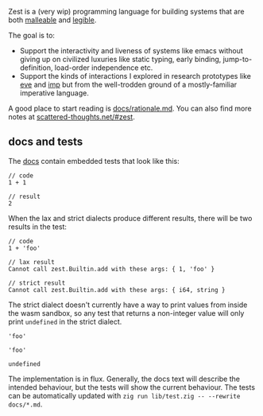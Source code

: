 Zest is a (very wip) programming language for building systems that are both [malleable](https://malleable.systems/) and [legible](https://www.scattered-thoughts.net/writing/there-are-no-strings-on-me/).

The goal is to:
* Support the interactivity and liveness of systems like emacs without giving up on civilized luxuries like static typing, early binding, jump-to-definition, load-order independence etc.
* Support the kinds of interactions I explored in research prototypes like [eve](https://witheve.com/) and [imp](https://www.scattered-thoughts.net/#imp_v3) but from the well-trodden ground of a mostly-familiar imperative language.

A good place to start reading is [docs/rationale.md](/docs/rationale.md). You can also find more notes at [scattered-thoughts.net/#zest](https://www.scattered-thoughts.net/#zest).

## docs and tests

The [docs](/docs) contain embedded tests that look like this:

```
// code
1 + 1

// result
2
```

When the lax and strict dialects produce different results, there will be two results in the test:

```
// code
1 + 'foo'

// lax result
Cannot call zest.Builtin.add with these args: { 1, 'foo' }

// strict result
Cannot call zest.Builtin.add with these args: { i64, string }
```

The strict dialect doesn't currently have a way to print values from inside the wasm sandbox, so any test that returns a non-integer value will only print `undefined` in the strict dialect.

```
'foo'

'foo'

undefined
```

The implementation is in flux. Generally, the docs text will describe the intended behaviour, but the tests will show the current behaviour. The tests can be automatically updated with `zig run lib/test.zig -- --rewrite docs/*.md`.